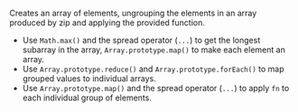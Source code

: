 Creates an array of elements, ungrouping the elements in an array produced by zip and applying the provided function.

- Use `Math.max()` and the spread operator (`...`) to get the longest subarray in the array, `Array.prototype.map()` to make each element an array.
- Use `Array.prototype.reduce()` and `Array.prototype.forEach()` to map grouped values to individual arrays.
- Use `Array.prototype.map()` and the spread operator (`...`) to apply `fn` to each individual group of elements.